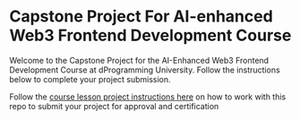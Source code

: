 # Capstone Project For AI-enhanced Web3 Frontend Development Course
Welcome to the Capstone Project for the AI-Enhanced Web3 Frontend Development Course at dProgramming University. Follow the instructions below to complete your project submission.

Follow the [course lesson project instructions here](https://dprogramminguniversity.com/freecourses/ai-enhanced-web3-frontend-development-course/freelessons/capstone-project-html-build-dapp-website-html-structure-with-ai/) on how to work with this repo to submit your project for approval and certification